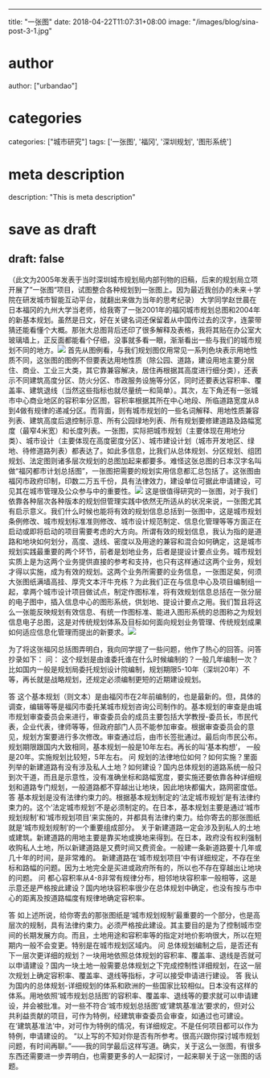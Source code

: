 
---
title: "一张图"
date: 2018-04-22T11:07:31+08:00
image: "/images/blog/sina-post-3-1.jpg"
# author
author: ["urbandao"]
# categories
categories: ["城市研究"]
tags: ['一张图', '福冈', '深圳规划', '图形系统']
# meta description
description: "This is meta description"
# save as draft
draft: false
---

（此文为2005年发表于当时深圳城市规划局内部刊物的旧稿，后来的规划局立项开展了”一张图“项目，试图整合各种规划到一张图上。因为最近我创办的未来＋学院在研发城市智能互动平台，就翻出来做为当年的思考纪录）
大学同学赵世晨在日本福冈的九州大学当老师，给我寄了一张2001年的福冈城市规划总图和2004年的新基本规划。虽然是日文，好在关键名词还保留着从中国传过去的汉字，连蒙带猜还能看懂个大概。那张大总图背后还印了很多解释及表格，我将其贴在办公室大玻璃墙上，正反面都能看个仔细，没事就多看一眼，渐渐看出一些与我们的城市规划不同的地方。![](/images/blog/sina-post-3-1.jpg)
首先从图例看，与我们规划图仅用常见一系列色块表示用地性质不同，这张图的图例不但要表达用地性质（除公园、道路，建设用地主要分居住、商业、工业三大类，其它靠兼容解决，居住再根据其高度进行细分类），还表示不同建筑高度分区、防火分区、市政服务设施等分区，同时还要表达容积率、覆盖率、建筑退线（当然这些指标也就尽量统一和简单）。其次，左下角还有一张城市中心商业地区的容积率分区图，容积率根据其所在中心地段、所临道路宽度从8到4做有规律的递减分区。而背面，则有城市规划的一些名词解释、用地性质兼容列表、建筑高度后退控制示意、所有公园绿地列表、所有规划要修建道路及路幅宽度（最窄4米宽）和长度列表。一张图，实际把城市规划（主要体现在用地分类）、城市设计（主要体现在高度密度分区）、城市建设计划（城市开发地区、绿地、待修道路列表）都表达了。如此多信息，比我们从总体规划、分区规划、组团规划、法定图则诸多层次规划的总图加起来都要多。难怪这张总图的日本汉字名叫做“福冈都市计划总括图”，一张图把需要的规划实用信息都汇总包括了。这张图由福冈市政府印制，印数二万五千份，具有法律效力，建设单位可据此申请建设，可见其在城市管理及公众参与中的重要性。![](/images/blog/sina-post-3-2.jpg)
这是很值得研究的一张图，对于我们依靠各种层次各种版本的规划但管理实践中依然无所适从的状况来说，一张图尤其有启示意义。我们什么时候也能将有效的规划信息总括到一张图中，这是城市规划条例修改、城市规划标准准则修改、城市设计规范制定、信息化管理等等方面正在启动或即将启动的项目需要考虑的大方向。所谓有效的规划信息，我认为指的是道路和地块如何划分，高度、退线、密度以及用途的兼容和混合如何确定，这是城市规划实践最重要的两个环节，前者是划地业务，后者是提设计要点业务。城市规划实质上是为这两个业务提供直接的参考和支持，也只有这样通过这两个业务，规划才得以实施，成为有效的规划。这两个业务所需要的业务信息，一张图足矣，何须大张图纸满墙高挂、厚壳文本汗牛充栋？为此我们正在与信息中心及项目编制组一起，拿两个城市设计项目做试点，制定作图标准，将有效规划信息总括在一张分层的电子图中，插入信息中心的图形系统，供划地、提设计要点之用。我们暂且将这么一张能反映规划有效信息、有统一作图标准、能进入图形系统的总图称之为规划信息电子总图，这是对传统规划体系及目标如何面向规划业务管理、传统规划成果如何适应信息化管理而提出的新要求。![](/images/blog/sina-post-3-3.jpg)

为了将这张福冈总括图弄明白，我向同学提了一些问题，他作了热心的回答。问答抄录如下：
问：
这个规划是由谁委托谁在什么时候编制的？一般几年编制一次？比如国内一般是规划局委托规划设计院编制，规划期限5-10年（深圳20年）不等，再长就是战略规划，还规定必须编制更短的近期建设规划。

答
这个基本规划（则文本）是由福冈市在2年前编制的，也是最新的。但，具体的调查，编辑等等是福冈市委托某城市规划咨询公司制作的。基本规划的审查是由城市规划审查委员会来进行，审查委员会的成员主要包括大学教授-委员长，市民代表，企业代表，律师等等，但政府部门人员不能参加审查。根据审查委员会的意见，规划方案要进行多次修改。审查通过后，由市长签批通过。最后向市民公布。
规划期限跟国内大致相同，基本规划一般是10年左右。再长的叫‘基本构想’， 一般是20年。实施规划比较短，5年左右。
问
规划的法律地位如何？如何实施？里面列举的新建道路有没有涉及私人土地？如何建设？国内总体规划的道路系统一般只到次干道，而且是示意性，没有准确坐标和路幅宽度，要实施还要依靠各种详细规划和道路专门规划，一般道路都不穿越出让地块，因此地块都偏大，路网密度低。
答
基本规划是没有法律约束力的。根据基本规划制定的‘法定城市规划’是有法律约束力的。这个‘法定城市规划’不是必须制定的。在日本，基本规划主要是通过‘城市规划规制’和‘城市规划项目’来实施的，并都具有法律约束力。给你寄去的那张图纸就是‘城市规划规制’的一个重要组成部分。
关于新建道路一定会涉及到私人的土地或建筑。新建道路的用地主要是靠买地或换地来得到。在日本，政府没有权利强制收购私人土地，所以新建道路是又费时间又费资金。一般建一条新道路要十几年或几十年的时间，是非常难的。
新建道路在‘城市规划项目’中有详细规定，不存在坐标和路幅的问题。因为土地完全是买进或政府所有的，所以也不存在穿越出让地块的问题。
问
都心容积率从4-8非常有规律分布，相邻地块容积率一般相等，这是示意还是严格按此建设？国内地块容积率很少在总体规划中确定，也没有按与市中心的距离及按道路幅度有规律地确定容积率。

答
如上述所说，给你寄去的那张图纸是‘城市规划规制’最重要的一个部分，也是高层次的规制，具有法律约束力。必须严格按此建设。其主要目的是为了控制城市空间的长期发展方向。而且，土地用途和容积率等的指定对地价影响很大，所以在短期内一般不会变更。特别是在城市规划区域内。
问
总体规划编制之后，是否还有下一层次更详细的规划？一块用地依照总体规划的容积率、覆盖率、退线是否就可以申请建设？国内一块土地一般需要总体规划之下完成控制性详细规划，在这一层次规划上确定容积率、覆盖率、退线等指标，才可以接受申请进行建设。
答
我认为国内的总体规划-详细规划的体系和欧洲的一些国家比较相似。日本没有这样的体系。用地依照‘城市规划总括图’的容积率、覆盖率、退线等的要求就可以申请建设，并会被批准。对一些不符合‘城市规划总括图’或‘建筑基准法’要求的，但对公共利益贡献的项目，可作为特例，经建筑审查委员会审查，如通过也可建设。在‘建筑基准法’中，对可作为特例的情况，有详细规定。不是任何项目都可以作为特例，申请建设的。
“以上写的不知对你是否有所参考。很高兴跟你探讨城市规划问题，有时间再聊。”——我的同学最后这样写道。确实，关于这么一张图，有很多东西还需要进一步弄明白，也需要更多的人一起探讨，一起来聊关于这一张图的话题。
